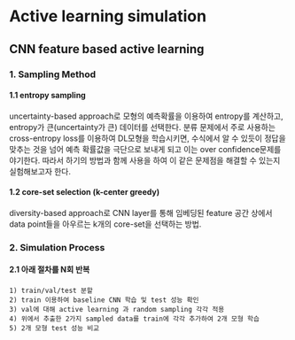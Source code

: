 # Active learning simulation
## CNN feature based active learning

### 1. Sampling Method
#### 1.1 entropy sampling
uncertainty-based approach로 모형의 예측확률을 이용하여 entropy를 계산하고,
entropy가 큰(uncertainty가 큰) 데이터를 선택한다.
분류 문제에서 주로 사용하는 cross-entropy loss를 이용하여 DL모형을 학습시키면, 
수식에서 알 수 있듯이 정답을 맞추는 것을 넘어 예측 확률값을 극단으로 보내게 되고
이는 over confidence문제를 야기한다. 따라서 하기의 방법과 함께 사용을 하여 이 같은 
문제점을 해결할 수 있는지 실험해보고자 한다.

#### 1.2 core-set selection (k-center greedy)
diversity-based approach로 CNN layer를 통해 임베딩된 feature 공간 상에서
data point들을 아우르는 k개의 core-set을 선택하는 방법.

### 2. Simulation Process
#### 2.1 아래 절차를 N회 반복
    1) train/val/test 분할
    2) train 이용하여 baseline CNN 학습 및 test 성능 확인
    3) val에 대해 active learning 과 random sampling 각각 적용
    4) 위에서 추출한 2가지 sampled data를 train에 각각 추가하여 2개 모형 학습
    5) 2개 모형 test 성능 비교